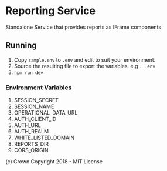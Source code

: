# Reporting Service

Standalone Service that provides reports as IFrame components

## Running

1. Copy `sample.env` to `.env` and edit to suit your environment.
2. Source the resulting file to export the variables. e.g `. .env`
3. `npm run dev`

### Environment Variables

1. SESSION\_SECRET
2. SESSION\_NAME
3. OPERATIONAL\_DATA\_URL
4. AUTH\_CLIENT\_ID
5. AUTH\_URL
6. AUTH\_REALM
7. WHITE\_LISTED\_DOMAIN
8. REPORTS\_DIR
9. CORS\_ORIGIN

(c) Crown Copyright 2018 - MIT License

